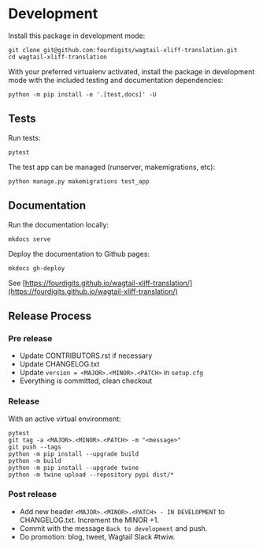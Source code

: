 # Development

Install this package in development mode:

```shell
git clone git@github.com:fourdigits/wagtail-xliff-translation.git
cd wagtail-xliff-translation
```

With your preferred virtualenv activated, install the package in development mode with the included testing and documentation dependencies:

```shell
python -m pip install -e '.[test,docs]' -U
```

## Tests

Run tests:

```shell
pytest
```

The test app can be managed (runserver, makemigrations, etc):

```shell
python manage.py makemigrations test_app
```

## Documentation

Run the documentation locally:

```shell
mkdocs serve
```

Deploy the documentation to Github pages:

```shell
mkdocs gh-deploy
```

See [https://fourdigits.github.io/wagtail-xliff-translation/](https://fourdigits.github.io/wagtail-xliff-translation/)


## Release Process

### Pre release

- Update CONTRIBUTORS.rst if necessary
- Update CHANGELOG.txt
- Update `version = <MAJOR>.<MINOR>.<PATCH>` in `setup.cfg`
- Everything is committed, clean checkout

### Release

With an active virtual environment:

```shell
pytest
git tag -a <MAJOR>.<MINOR>.<PATCH> -m "<message>"
git push --tags
python -m pip install --upgrade build
python -m build
python -m pip install --upgrade twine
python -m twine upload --repository pypi dist/*
```

### Post release

- Add new header `<MAJOR>.<MINOR>.<PATCH> - IN DEVELOPMENT` to CHANGELOG.txt. Increment the MINOR +1.
- Commit with the message `Back to development` and push.
- Do promotion: blog, tweet, Wagtail Slack #twiw.
